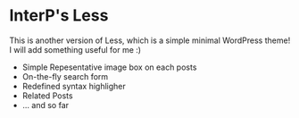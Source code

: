 InterP's Less
=============

This is another version of Less, which is a simple minimal WordPress theme! I will add something useful for me :)

* Simple Repesentative image box on each posts
* On-the-fly search form
* Redefined syntax highligher
* Related Posts
* ... and so far
